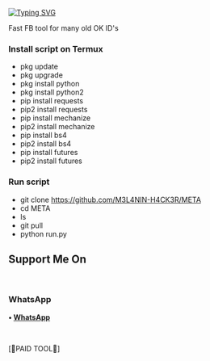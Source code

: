 [![Typing SVG](https://readme-typing-svg.herokuapp.com?color=D90000&lines=WELCOME+TO+MELANIN's+FB+TOOL)](https://git.io/typing-svg)


Fast FB tool for many old OK ID's




### Install script on Termux
* pkg update
* pkg upgrade
* pkg install python
* pkg install python2
* pip install requests
* pip2 install requests
* pip install mechanize
* pip2 install mechanize
* pip install bs4
* pip2 install bs4
* pip install futures
* pip2 install futures

### Run script
* git clone https://github.com/M3L4NIN-H4CK3R/META
* cd META
* ls
* git pull
* python run.py




 ## Support Me On

</br>

### WhatsApp

<b>• [WhatsApp](https://api.whatsapp.com/send?phone=+2349060816396text=Melanin)</b>

<br>

 [🔐PAID TOOL🔐]





















